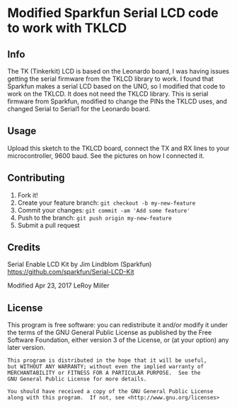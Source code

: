 # Modified Sparkfun Serial LCD code to work with TKLCD

## Info
The TK (Tinkerkit) LCD is based on the Leonardo board, I was having issues getting the serial firmware from the TKLCD library to work.
I found that Sparkfun makes a serial LCD based on the UNO, so I modified that code to work on the TKLCD.  It does not need the TKLCD library.
This is serial firmware from Sparkfun, modified to change the PINs the TKLCD uses, and changed Serial to Serial1 for the Leonardo board.

## Usage

Upload this sketch to the TKLCD board, connect the TX and RX lines to your microcontroller, 9600 baud. See the pictures on how I connected it.

## Contributing

1. Fork it!
2. Create your feature branch: `git checkout -b my-new-feature`
3. Commit your changes: `git commit -am 'Add some feature'`
4. Push to the branch: `git push origin my-new-feature`
5. Submit a pull request

## Credits

Serial Enable LCD Kit by Jim Lindblom (Sparkfun)
https://github.com/sparkfun/Serial-LCD-Kit

Modified Apr 23, 2017 LeRoy Miller

## License

This program is free software: you can redistribute it and/or modify
    it under the terms of the GNU General Public License as published by
    the Free Software Foundation, either version 3 of the License, or
    (at your option) any later version.

    This program is distributed in the hope that it will be useful,
    but WITHOUT ANY WARRANTY; without even the implied warranty of
    MERCHANTABILITY or FITNESS FOR A PARTICULAR PURPOSE.  See the
    GNU General Public License for more details.

    You should have received a copy of the GNU General Public License
    along with this program.  If not, see <http://www.gnu.org/licenses>
